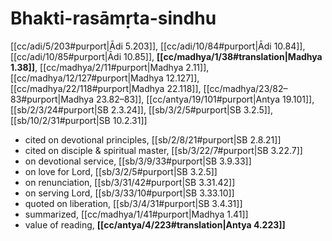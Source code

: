 # Bhakti-rasāmṛta-sindhu

[[cc/adi/5/203#purport|Ādi 5.203]], [[cc/adi/10/84#purport|Ādi 10.84]], [[cc/adi/10/85#purport|Ādi 10.85]], **[[cc/madhya/1/38#translation|Madhya 1.38]]**, [[cc/madhya/2/11#purport|Madhya 2.11]], [[cc/madhya/12/127#purport|Madhya 12.127]], [[cc/madhya/22/118#purport|Madhya 22.118]], [[cc/madhya/23/82–83#purport|Madhya 23.82–83]], [[cc/antya/19/101#purport|Antya 19.101]], [[sb/2/3/24#purport|SB 2.3.24]], [[sb/3/2/5#purport|SB 3.2.5]], [[sb/10/2/31#purport|SB 10.2.31]]

* cited on devotional principles, [[sb/2/8/21#purport|SB 2.8.21]]
* cited on disciple & spiritual master, [[sb/3/22/7#purport|SB 3.22.7]]
* on devotional service, [[sb/3/9/33#purport|SB 3.9.33]]
* on love for Lord, [[sb/3/2/5#purport|SB 3.2.5]]
* on renunciation, [[sb/3/31/42#purport|SB 3.31.42]]
* on serving Lord, [[sb/3/33/10#purport|SB 3.33.10]]
* quoted on liberation, [[sb/3/4/31#purport|SB 3.4.31]]
* summarized, [[cc/madhya/1/41#purport|Madhya 1.41]]
* value of reading, **[[cc/antya/4/223#translation|Antya 4.223]]**
